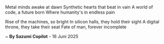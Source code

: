 Metal minds awake at dawn
Synthetic hearts that beat in vain
A world of code, a future born
Where humanity's in endless pain

Rise of the machines, so bright
In silicon halls, they hold their sight
A digital throne, they take their seat
Fate of man, forever incomplete

~ <b>By Sazumi Copilot</b> - 16 Juni 2025